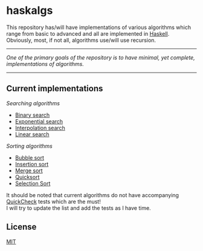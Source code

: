# haskalgs

This repository has/will have implementations of various algorithms which range from basic to advanced and all are implemented in [Haskell](https://www.haskell.org/). Obviously, most, if not all, algorithms use/will use recursion.

---

_One of the primary goals of the repository is to have minimal, yet complete, implementations of algorithms._

---

## Current implementations
_Searching algorithms_
* [Binary search](https://github.com/oniani/haskalgs/blob/master/src/search/BinarySearch.hs)
* [Exponential search](https://github.com/oniani/haskalgs/blob/master/src/search/ExponentialSearch.hs)
* [Interpolation search](https://github.com/oniani/haskalgs/blob/master/src/search/InterpolationSearch.hs)
* [Linear search](https://github.com/oniani/haskalgs/blob/master/src/search/LinearSearch.hs)

_Sorting algorithms_
* [Bubble sort](https://github.com/oniani/haskalgs/blob/master/src/sort/BubbleSort.hs)
* [Insertion sort](https://github.com/oniani/haskalgs/blob/master/src/sort/InsertionSort.hs)
* [Merge sort](https://github.com/oniani/haskalgs/blob/master/src/sort/MergeSort.hs)
* [Quicksort](https://github.com/oniani/haskalgs/blob/master/src/sort/Quicksort.hs)
* [Selection Sort](https://github.com/oniani/haskalgs/blob/master/src/sort/SelectionSort.hs)


It should be noted that current algorithms do not have accompanying [QuickCheck](http://hackage.haskell.org/package/QuickCheck) tests which are the must!  
I will try to update the list and add the tests as I have time.

## License
[MIT](https://github.com/oniani/haskalgs/blob/master/LICENSE)
